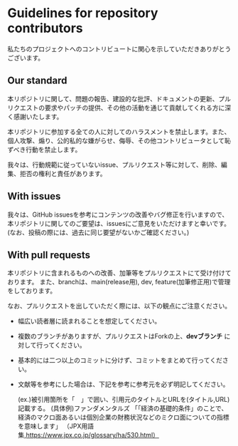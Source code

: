 # Guidelines for repository contributors

私たちのプロジェクトへのコントリビュートに関心を示していただきありがとうございます。

<!-- 後ほど本リポジトリの目的を記載 -->


<!-- 後ほど本リポジトリの概要を記載 -->


## Our standard

本リポジトリに関して、問題の報告、建設的な批評、ドキュメントの更新、プルリクエストの要求やパッチの提供、その他の活動を通じて貢献してくれる方に深く感謝いたします。

本リポジトリに参加する全ての人に対してのハラスメントを禁止します。また、個人攻撃、煽り、公的私的な嫌がらせ、侮辱、その他コントリビュータとして恥ずべき行動を禁止します。

我々は、行動規範に従っていないissue、プルリクエスト等に対して、削除、編集、拒否の権利と責任があります。

## With issues
我々は、GitHub issuesを参考にコンテンツの改善やバグ修正を行いますので、本リポジトリに関してのご要望は、issuesにご意見をいただけますと幸いです。(なお、投稿の際には、過去に同じ要望がないかご確認ください。)

## With pull requests
本リポジトリに含まれるものへの改善、加筆等をプルリクエストにて受け付けております。
また、branchは、main(release用), dev, feature(加筆修正用)で管理をしております。

なお、プルリクエストを出していただく際には、以下の観点にご注意ください。

- 幅広い読者層に読まれることを想定してください。
- 複数のブランチがありますが、プルリクエストはForkの上、**devブランチ** に対して行ってください。
- 基本的には二つ以上のコミットに分けず、コミットをまとめて行ってください。
- 文献等を参考にした場合は、下記を参考に参考元を必ず明記してください。

    (ex.)被引用箇所を「　」で囲い、引用元のタイトルとURLを(タイトル,URL)記載する。
    (具体例)ファンダメンタルズ
    「「経済の基礎的条件」のことで、経済のマクロ面あるいは個別企業の財務状況などのミクロ面についての指標を意味します」
    （JPX用語集,https://www.jpx.co.jp/glossary/ha/530.html）